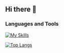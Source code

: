 ## Hi there 👋

### Languages and Tools
[![My Skills](https://skillicons.dev/icons?i=html,css,js,ts,react,nextjs,vue,gatsby,nodejs,express,graphql,jest,tailwind,mongodb,mysql,redis,docker,heroku,vercel,sentry,npm,yarn,git,github)](https://skillicons.dev)

[![Top Langs](https://github-readme-stats.vercel.app/api/top-langs/?username=strwalk)](https://github.com/anuraghazra/github-readme-stats)


<!--
**strwalk/strwalk** is a ✨ _special_ ✨ repository because its `README.md` (this file) appears on your GitHub profile.

Here are some ideas to get you started:

- 🔭 I’m currently working on ...
- 🌱 I’m currently learning ...
- 👯 I’m looking to collaborate on ...
- 🤔 I’m looking for help with ...
- 💬 Ask me about ...
- 📫 How to reach me: ...
- 😄 Pronouns: ...
- ⚡ Fun fact: ...
-->
